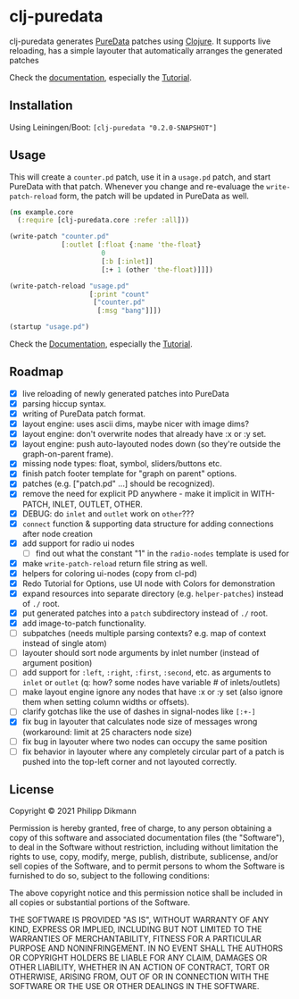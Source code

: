 # clj-puredata

clj-puredata generates [PureData](https://puredata.info/) patches using [Clojure](https://clojure.org/).
It supports live reloading, has a simple layouter that automatically arranges the generated patches

Check the [documentation](doc/index.md), especially the [Tutorial](doc/tutorial.md).

## Installation

Using Leiningen/Boot: `[clj-puredata "0.2.0-SNAPSHOT"]`

## Usage

This will create a `counter.pd` patch, use it in a `usage.pd` patch, and start PureData with that patch.
Whenever you change and re-evaluage the `write-patch-reload` form, the patch will be updated in PureData as well.

```clojure
(ns example.core
  (:require [clj-puredata.core :refer :all]))

(write-patch "counter.pd"
             [:outlet [:float {:name 'the-float}
                       0
                       [:b [:inlet]]
                       [:+ 1 (other 'the-float)]]])

(write-patch-reload "usage.pd"
                    [:print "count"
                     ["counter.pd"
                      [:msg "bang"]]])

(startup "usage.pd")
```

Check the [Documentation](doc/intro.md), especially the [Tutorial](doc/tutorial.md).


## Roadmap

- [x] live reloading of newly generated patches into PureData
- [x] parsing hiccup syntax.
- [x] writing of PureData patch format.
- [x] layout engine: uses ascii dims, maybe nicer with image dims?
- [x] layout engine: don't overwrite nodes that already have :x or :y set.
- [x] layout engine: push auto-layouted nodes down (so they're outside the graph-on-parent frame).
- [x] missing node types: float, symbol, sliders/buttons etc.
- [x] finish patch footer template for "graph on parent" options.
- [x] patches (e.g. ["patch.pd" ...] should be recognized).
- [x] remove the need for explicit PD anywhere - make it implicit in WITH-PATCH, INLET, OUTLET, OTHER.
- [x] DEBUG: do `inlet` and `outlet` work on `other`???
- [x] `connect` function & supporting data structure for adding connections after node creation
- [x] add support for radio ui nodes
  - [ ] find out what the constant "1" in the `radio-nodes` template is used for
- [x] make `write-patch-reload` return file string as well.
- [x] helpers for coloring ui-nodes (copy from cl-pd)
- [x] Redo Tutorial for Options, use UI node with Colors for demonstration
- [x] expand resources into separate directory (e.g. `helper-patches`) instead of `./` root.
- [x] put generated patches into a `patch` subdirectory instead of `./` root.
- [x] add image-to-patch functionality.
- [ ] subpatches (needs multiple parsing contexts? e.g. map of context instead of single atom)
- [ ] layouter should sort node arguments by inlet number (instead of argument position)
- [ ] add support for `:left`, `:right`, `:first`, `:second`, etc. as arguments to `inlet` or `outlet`
  (q: how? some nodes have variable # of inlets/outlets)
- [ ] make layout engine ignore any nodes that have :x or :y set (also ignore them when setting column widths or offsets).
- [ ] clarify gotchas like the use of dashes in signal-nodes like `[:+-]`
- [x] fix bug in layouter that calculates node size of messages wrong (workaround: limit at 25 characters node size)
- [ ] fix bug in layouter where two nodes can occupy the same position
- [ ] fix behavior in layouter where any completely circular part of a patch is pushed into the top-left corner and not layouted correctly.

## License

Copyright © 2021 Philipp Dikmann

Permission is hereby granted, free of charge, to any person obtaining a copy of this software and associated documentation files (the "Software"), to deal in the Software without restriction, including without limitation the rights to use, copy, modify, merge, publish, distribute, sublicense, and/or sell copies of the Software, and to permit persons to whom the Software is furnished to do so, subject to the following conditions:

The above copyright notice and this permission notice shall be included in all copies or substantial portions of the Software.

THE SOFTWARE IS PROVIDED "AS IS", WITHOUT WARRANTY OF ANY KIND, EXPRESS OR IMPLIED, INCLUDING BUT NOT LIMITED TO THE WARRANTIES OF MERCHANTABILITY, FITNESS FOR A PARTICULAR PURPOSE AND NONINFRINGEMENT. IN NO EVENT SHALL THE AUTHORS OR COPYRIGHT HOLDERS BE LIABLE FOR ANY CLAIM, DAMAGES OR OTHER LIABILITY, WHETHER IN AN ACTION OF CONTRACT, TORT OR OTHERWISE, ARISING FROM, OUT OF OR IN CONNECTION WITH THE SOFTWARE OR THE USE OR OTHER DEALINGS IN THE SOFTWARE.
